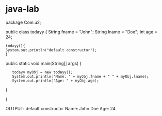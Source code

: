 # java-lab
package Com.u2;

public class todayy {
    String fname = "John";
    String lname = "Doe";
    int age = 24;
    
    todayy(){
    System.out.println("default constructor");
    }
  public static void main(String[] args) {
      
       todayy myObj = new todayy();
       System.out.println("Name: " + myObj.fname + " " + myObj.lname);
       System.out.println("Age: " + myObj.age);
  }

}

OUTPUT:
default constructor
Name: John Doe
Age: 24
